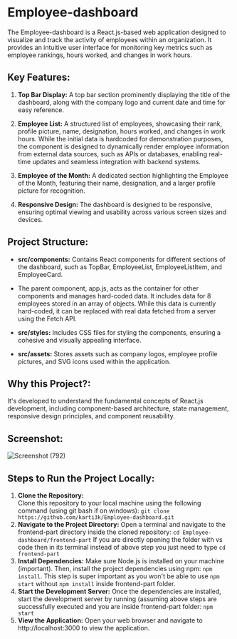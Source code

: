 # Employee-dashboard

The Employee-dashboard is a React.js-based web application designed to visualize and track the activity of employees within an organization. It provides an intuitive user interface for monitoring key metrics such as employee rankings, hours worked, and changes in work hours.

## Key Features:

1. **Top Bar Display:** A top bar section prominently displaying the title of the dashboard, along with the company logo and current date and time for easy reference.
   
2. **Employee List:** A structured list of employees, showcasing their rank, profile picture, name, designation, hours worked, and changes in work hours. While the initial data is hardcoded for demonstration purposes, the component is designed to dynamically render employee information from external data sources, such as APIs or databases, enabling real-time updates and seamless integration with backend systems.
   
3. **Employee of the Month:** A dedicated section highlighting the Employee of the Month, featuring their name, designation, and a larger profile picture for recognition.
   
4. **Responsive Design:** The dashboard is designed to be responsive, ensuring optimal viewing and usability across various screen sizes and devices.

## Project Structure:

- **src/components:** Contains React components for different sections of the dashboard, such as TopBar, EmployeeList, EmployeeListItem, and EmployeeCard.

- The parent component, app.js, acts as the container for other components and manages hard-coded data. It includes data for 8 employees stored in an array of objects. While this data is currently hard-coded, it can be replaced with real data fetched from a server using the Fetch API.

   
- **src/styles:** Includes CSS files for styling the components, ensuring a cohesive and visually appealing interface.
   
- **src/assets:** Stores assets such as company logos, employee profile pictures, and SVG icons used within the application.

## Why this Project?:

It's developed to understand the fundamental concepts of React.js development, including component-based architecture, state management, responsive design principles, and component reusability.

## Screenshot:

![Screenshot (792)](https://github.com/karti3k/react-project-practice/assets/97697722/903c3228-be12-4a39-908c-b5323f40e3b3)

## Steps to Run the Project Locally:

1. **Clone the Repository:**  
   Clone this repository to your local machine using the following command (using git bash if on windows): `git clone https://github.com/karti3k/Employee-dashboard.git`
2. **Navigate to the Project Directory:**
   Open a terminal and navigate to the frontend-part directory inside the cloned repository: `cd Employee-dashboard/frontend-part`
   If you are directly opening the folder with vs code then in its terminal instead of above step you just need to type `cd frontend-part`
3. **Install Dependencies:**
Make sure Node.js is installed on your machine (important). Then, install the project dependencies using npm: `npm install`. This step is super important as you won't be able to use `npm start` without `npm install` inside frontend-part folder.
4. **Start the Development Server:**
Once the dependencies are installed, start the development server by running (assuming above steps are successfully executed and you are inside frontend-part folder: `npm start
`
5. **View the Application:**
Open your web browser and navigate to http://localhost:3000 to view the application.


